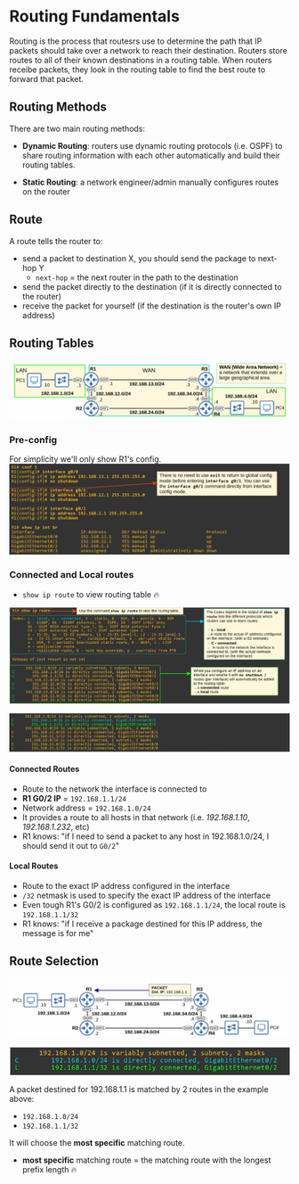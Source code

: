 # Routing Fundamentals

Routing is the process that routesrs use to determine the path that IP packets should take over a network to reach their destination.
Routers store routes to all of their known destinations in a routing table.
When routers receibe packets, they look in the routing table to find the best route to forward that packet.

## Routing Methods

There are two main routing methods:

* **Dynamic Routing**: routers use dynamic routing protocols (i.e. OSPF) to share routing information with each other automatically and build their routing tables.

* **Static Routing**: a network engineer/admin manually configures routes on the router

## Route

A route tells the router to:

* send a packet to destination X, you should send the package to next-hop Y
    * `next-hop` = the next router in the path to the destination
* send the packet directly to the destination (if it is directly connected to the router)
* receive the packet for yourself (if the destination is the router's own IP address)

## Routing Tables

![Topology of the network used throughout these notes](docs/network_topography.png)

### Pre-config

For simplicity we'll only show R1's config.
![Configuring router R1's interfaces](docs/pre_config.png)

### Connected and Local routes

* `show ip route` to view routing table 🔥

![`show ip route` command in action](docs/show_ip_route.png)

![Routing table's local and connected IPs (automatically added)](docs/connected_and_local_ips.png)

#### Connected Routes

* Route to the network the interface is connected to
* **R1 G0/2 IP** = `192.168.1.1/24`
* Network address = `192.168.1.0/24`
* It provides a route to all hosts in that network (i.e. *192.168.1.10*, *192.168.1.232*, etc)
* R1 knows: "if I need to send a packet to any host in 192.168.1.0/24, I should send it out to `G0/2`"

#### Local Routes

* Route to the exact IP address configured in the interface
* `/32` netmask is used to specify the exact IP address of the interface
* Even tough R1's G0/2 is configured as `192.168.1.1/24`, the local route is `192.168.1.1/32`
* R1 knows: "if I receive a package destined for this IP address, the message is for me"

## Route Selection

![R1 wants to send a packet with Destination IP to itself (192.168.1.1)](docs/route_selection_2.png)

![Both local and connected IP addresses match the packet destination](docs/route_selection_1.png)

A packet destined for 192.168.1.1 is matched by 2 routes in the example above:

* `192.168.1.0/24`
* `192.168.1.1/32`

It will choose the **most specific** matching route.

* **most specific** matching route = the matching route with the longest prefix length 🔥
